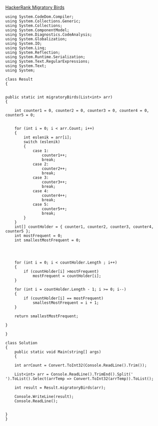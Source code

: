    [HackerRank Migratory Birds](https://www.hackerrank.com/challenges/migratory-birds/problem)
    
    
    
    using System.CodeDom.Compiler;
    using System.Collections.Generic;
    using System.Collections;
    using System.ComponentModel;
    using System.Diagnostics.CodeAnalysis;
    using System.Globalization;
    using System.IO;
    using System.Linq;
    using System.Reflection;
    using System.Runtime.Serialization;
    using System.Text.RegularExpressions;
    using System.Text;
    using System;

    class Result
    {
       

    public static int migratoryBirds(List<int> arr)
    {
        
        int counter1 = 0, counter2 = 0, counter3 = 0, counter4 = 0, counter5 = 0;


        for (int i = 0; i < arr.Count; i++)
        {
            int eslenik = arr[i];
            switch (eslenik)
            {
                case 1:
                    counter1++;
                    break;
                case 2:
                    counter2++;
                    break;
                case 3:
                    counter3++;
                    break;
                case 4:
                    counter4++;
                    break;
                case 5:
                    counter5++;
                    break;
            }
        }
        int[] countHolder = { counter1, counter2, counter3, counter4, counter5 };
        int mostFrequent = 0;
        int smallestMostFrequent = 0;

              


        for (int i = 0; i < countHolder.Length ; i++)
        {
            if (countHolder[i] >mostFrequent)
                mostFrequent = countHolder[i];            
        }

        for (int i = countHolder.Length - 1; i >= 0; i--)
        {
            if (countHolder[i] == mostFrequent)
                smallestMostFrequent = i + 1;
        }

        return smallestMostFrequent;

    }

    }

    class Solution
    {
        public static void Main(string[] args)
        {
       
        int arrCount = Convert.ToInt32(Console.ReadLine().Trim());

        List<int> arr = Console.ReadLine().TrimEnd().Split(' ').ToList().Select(arrTemp => Convert.ToInt32(arrTemp)).ToList();

        int result = Result.migratoryBirds(arr);

        Console.WriteLine(result);
        Console.ReadLine();

        
    }
    }
